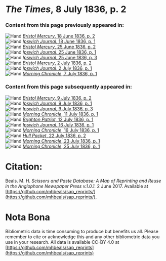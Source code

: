 # *The Times*, 8 July 1836, p. 2  
  
### Content from this page previously appeared in:  
![Hand](http://scissorsandpaste.net/wp-content/uploads/2017/06/smallhandpointer.png) [*Bristol Mercury*, 18 June 1836, p. 2](https://mhbeals.github.io/sap_html/Bristol-Mercury/Bristol-Mercury-18-June-1836-p-2)  
![Hand](http://scissorsandpaste.net/wp-content/uploads/2017/06/smallhandpointer.png) [*Ipswich Journal*, 18 June 1836, p. 1](https://mhbeals.github.io/sap_html/Ipswich-Journal/Ipswich-Journal-18-June-1836-p-1)  
![Hand](http://scissorsandpaste.net/wp-content/uploads/2017/06/smallhandpointer.png) [*Bristol Mercury*, 25 June 1836, p. 2](https://mhbeals.github.io/sap_html/Bristol-Mercury/Bristol-Mercury-25-June-1836-p-2)  
![Hand](http://scissorsandpaste.net/wp-content/uploads/2017/06/smallhandpointer.png) [*Ipswich Journal*, 25 June 1836, p. 1](https://mhbeals.github.io/sap_html/Ipswich-Journal/Ipswich-Journal-25-June-1836-p-1)  
![Hand](http://scissorsandpaste.net/wp-content/uploads/2017/06/smallhandpointer.png) [*Ipswich Journal*, 25 June 1836, p. 3](https://mhbeals.github.io/sap_html/Ipswich-Journal/Ipswich-Journal-25-June-1836-p-3)  
![Hand](http://scissorsandpaste.net/wp-content/uploads/2017/06/smallhandpointer.png) [*Bristol Mercury*, 2 July 1836, p. 2](https://mhbeals.github.io/sap_html/Bristol-Mercury/Bristol-Mercury-2-July-1836-p-2)  
![Hand](http://scissorsandpaste.net/wp-content/uploads/2017/06/smallhandpointer.png) [*Ipswich Journal*, 2 July 1836, p. 1](https://mhbeals.github.io/sap_html/Ipswich-Journal/Ipswich-Journal-2-July-1836-p-1)  
![Hand](http://scissorsandpaste.net/wp-content/uploads/2017/06/smallhandpointer.png) [*Morning Chronicle*, 7 July 1836, p. 1](https://mhbeals.github.io/sap_html/Morning-Chronicle/Morning-Chronicle-7-July-1836-p-1)  
  
### Content from this page subsequently appeared in:  
![Hand](http://scissorsandpaste.net/wp-content/uploads/2017/06/smallhandpointer.png) [*Bristol Mercury*, 9 July 1836, p. 2](https://mhbeals.github.io/sap_html/Bristol-Mercury/Bristol-Mercury-9-July-1836-p-2)  
![Hand](http://scissorsandpaste.net/wp-content/uploads/2017/06/smallhandpointer.png) [*Ipswich Journal*, 9 July 1836, p. 1](https://mhbeals.github.io/sap_html/Ipswich-Journal/Ipswich-Journal-9-July-1836-p-1)  
![Hand](http://scissorsandpaste.net/wp-content/uploads/2017/06/smallhandpointer.png) [*Ipswich Journal*, 9 July 1836, p. 3](https://mhbeals.github.io/sap_html/Ipswich-Journal/Ipswich-Journal-9-July-1836-p-3)  
![Hand](http://scissorsandpaste.net/wp-content/uploads/2017/06/smallhandpointer.png) [*Morning Chronicle*, 11 July 1836, p. 1](https://mhbeals.github.io/sap_html/Morning-Chronicle/Morning-Chronicle-11-July-1836-p-1)  
![Hand](http://scissorsandpaste.net/wp-content/uploads/2017/06/smallhandpointer.png) [*Brighton Patriot*, 12 July 1836, p. 1](https://mhbeals.github.io/sap_html/Brighton-Patriot/Brighton-Patriot-12-July-1836-p-1)  
![Hand](http://scissorsandpaste.net/wp-content/uploads/2017/06/smallhandpointer.png) [*Ipswich Journal*, 16 July 1836, p. 1](https://mhbeals.github.io/sap_html/Ipswich-Journal/Ipswich-Journal-16-July-1836-p-1)  
![Hand](http://scissorsandpaste.net/wp-content/uploads/2017/06/smallhandpointer.png) [*Morning Chronicle*, 16 July 1836, p. 1](https://mhbeals.github.io/sap_html/Morning-Chronicle/Morning-Chronicle-16-July-1836-p-1)  
![Hand](http://scissorsandpaste.net/wp-content/uploads/2017/06/smallhandpointer.png) [*Hull Packet*, 22 July 1836, p. 2](https://mhbeals.github.io/sap_html/Hull-Packet/Hull-Packet-22-July-1836-p-2)  
![Hand](http://scissorsandpaste.net/wp-content/uploads/2017/06/smallhandpointer.png) [*Morning Chronicle*, 23 July 1836, p. 1](https://mhbeals.github.io/sap_html/Morning-Chronicle/Morning-Chronicle-23-July-1836-p-1)  
![Hand](http://scissorsandpaste.net/wp-content/uploads/2017/06/smallhandpointer.png) [*Morning Chronicle*, 25 July 1836, p. 1](https://mhbeals.github.io/sap_html/Morning-Chronicle/Morning-Chronicle-25-July-1836-p-1)  


# Citation: 

Beals. M. H. *Scissors and Paste Database: A Map of Reprinting and Reuse in the Anglophone Newspaper Press v.1.0.1.* 2 June 2017. Available at [https://github.com/mhbeals/sap_reprints/](https://github.com/mhbeals/sap_reprints/). 

# Nota Bona

Bibliometric data is time consuming to produce but benefits us all. Please remember to cite or acknowledge this and any other bibliometric data you use in your research. All data is available CC-BY 4.0 at [https://github.com/mhbeals/sap_reprints](https://github.com/mhbeals/sap_reprints)